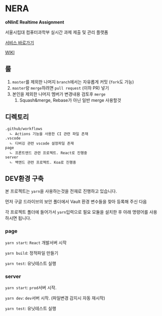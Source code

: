 # NERA

**oNlinE Realtime Assignment**

서울시립대 컴퓨터과학부 실시간 과제 제출 및 관리 플랫폼

[서비스 바로가기](https://nera.csuos.ml/)

[WIKI](https://www.notion.so/WIKI-bc4777a260594cc6b17d9e46ede69c94)

## 룰

1. `master`를 제외한 나머지 `branch`에서는 자유롭게 커밋 (`fork`도 가능)
2. `master`랑 `merge`하려면 `pull request` (이하 PR) 넣기
3. 본인을 제외한 나머지 멤버가 변경내용 검토후 `merge` 
   1. Squash&merge, Rebase가 아닌 일반 merge 사용할것



## 디렉토리

```
.github/workflows
  ㄴ Actions 기능을 사용한 CI 관련 파일 존재
.vscode
  ㄴ 디버깅 관련 vscode 설정파일 존재
page
  ㄴ 프론트엔드 관련 프로젝트. React로 진행중
server
  ㄴ 백엔드 관련 프로젝트. Koa로 진행중
```



## DEV환경 구축

본 프로젝트는 `yarn`을 사용하는것을 전재로 진행하고 있습니다.

먼저 구글 드라이브의 보안 폴더에서 Vault 환경 변수들을 찾아 등록해 주신 다음

각 프로젝트 폴더에 들어가서 `yarn`입력으로 필요 모듈을 설치한 후 아래 명령어를 사용하시면 됩니다.

### page

`yarn start`: `React` 개발서버 시작

`yarn build`: 정적파일 만들기

`yarn test`: 유닛테스트 실행

### server

`yarn start`: `prod`서버 시작.

`yarn dev`: `dev`서버 시작. (파일변경 감지시 자동 재시작)

`yarn test`: 유닛테스트 실행
